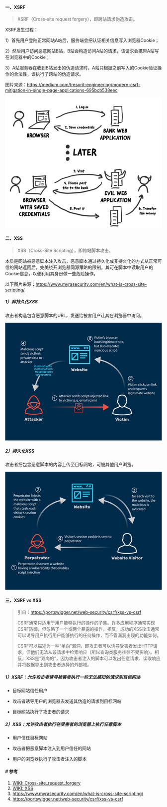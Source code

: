 #### 一、XSRF

> XSRF（Cross-site request forgery），即跨站请求伪造攻击。

XSRF发生过程：

1）首先用户登陆正常网站A站后，服务端会把认证相关信息写入浏览器Cookie；

2）然后用户访问恶意网站B站，B站会构造访问A站的请求，该请求会携带A站写在浏览器中的Cookie；

3）A站服务器在收到B站发出的伪造请求时，A站只根据之前写入的Cookie验证操作的合法性，误执行了跨站的伪造请求。

图片来源：https://medium.com/tresorit-engineering/modern-csrf-mitigation-in-single-page-applications-695bcb538eec

![Image for post](pic/1_vdh5SWbgqYu4QNgtovBt2A.png)

#### 二、XSS

> XSS（Cross-Site Scripting），即跨站脚本攻击。

本质是网站被恶意脚本注入攻击，恶意脚本通过持久化或非持久化的方式从正常可信的网站返回后，完美绕开浏览器同源策略的限制，其可在脚本中读取用户的Cookie信息，以便利用其身份做一些危险操作。



以下图片来源：https://www.myrasecurity.com/en/what-is-cross-site-scripting/

##### 1）非持久化XSS

攻击者构造包含恶意脚本的URL，发送给被害用户让其在浏览器中访问。

![img](pic/reklektiertes_cross_site_scripting_neu_EN_desktop.png)

##### 2）持久化XSS

攻击者把包含恶意脚本的内容上传至目标网站，可被其他用户浏览。

![img](pic/persistentes_cross_site_scripting_neu_EN_desktop.png)

#### 三、XSRF vs XSS

>引自：https://portswigger.net/web-security/csrf/xss-vs-csrf
>
>CSRF通常只适用于用户能够执行的操作的子集。许多应用程序通常实现CSRF防御，但忽略了一个或两个暴露的操作。相反，成功的XSS攻击通常可以诱导用户执行用户能够执行的任何操作，而不管漏洞出现的功能如何。
>
>CSRF可以描述为一种“单向”漏洞，即攻击者可以诱导受害者发出HTTP请求，但他们无法从该请求中检索响应（所以查询类服务往往不受影响）。相反，XSS是“双向的”，因为攻击者注入的脚本可以发出任意请求、读取响应并将数据导出到攻击者选择的外部域。

##### 1）XSRF：允许攻击者诱导被害者执行一些无法感知的请求到目标网站

* 目标网站信任用户

* 攻击者诱导用户的浏览器去发送其伪造的请求到目标网站

* 目标网站执行了攻击者的请求

##### 2）XSS：允许攻击者执行在受害者的浏览器上执行任意脚本

* 用户信任目标网站

* 攻击者把恶意脚本注入到用户信任的网站

* 用户的浏览器执行了攻击者注入的脚本

#### # 参考

1. [WIKI: Cross-site_request_forgery](https://en.wikipedia.org/wiki/Cross-site_request_forgery)
2. [WIKI: XSS](https://en.wikipedia.org/wiki/Cross-site_scripting)
3. https://www.myrasecurity.com/en/what-is-cross-site-scripting/
4. https://portswigger.net/web-security/csrf/xss-vs-csrf

